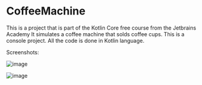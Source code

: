 # CoffeeMachine 
This is a project that is part of the Kotlin Core free course from the Jetbrains Academy
It simulates a coffee machine that solds coffee cups. This is a console project.
All the code is done in Kotlin language.

Screenshots:

![image](https://github.com/albertbuigues/CoffeeMachine/assets/74981110/9d94de70-b08b-40d7-8f1d-adfe6660bde1)

![image](https://github.com/albertbuigues/CoffeeMachine/assets/74981110/bf65ed0d-5358-4e5d-9600-06641e8fdb2c)

